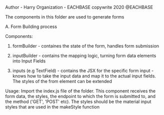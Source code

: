 Author - Harry
Organization - EACHBASE
copywrite 2020 @EACHBASE



The components in this folder are used to generate forms



A. Form Building process 

Components: 
1. formBuilder - containes the state of the form, handles form submission

2. inputBuilder - contains the mapping logic, turning form data elements into Input Fields  

3. inputs (e.g TextField) - contains the JSX for the specific form input - knows how to take the input data and map it to the actual input fields. The styles of the from element can be extended 



Usage:
Import the index.js file of the folder. This component receives the form data, the styles, the endpoint to which the form is submitted to, and the method ('GET', 'POST' etc).
The styles should be the material input styles that are used in the makeStyle function